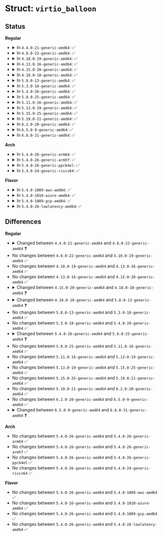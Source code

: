 # Struct: <code>virtio_balloon</code>

## Status
<b>Regular</b>
<ul>
<li>
<details>
<summary>In <code>4.4.0-21-generic-amd64</code>: ✅</summary>

```c
struct virtio_balloon {
    struct virtio_device * vdev;
    struct virtqueue * inflate_vq;
    struct virtqueue * deflate_vq;
    struct virtqueue * stats_vq;
    wait_queue_head_t config_change;
    struct task_struct * thread;
    wait_queue_head_t acked;
    unsigned int num_pages;
    struct balloon_dev_info vb_dev_info;
    struct mutex balloon_lock;
    unsigned int num_pfns;
    u32[256] pfns;
    int need_stats_update;
    struct virtio_balloon_stat[6] stats;
    struct notifier_block nb;
}
```
</details>
</li>
<li>
<details>
<summary>In <code>4.8.0-22-generic-amd64</code>: ✅</summary>

```c
struct virtio_balloon {
    struct virtio_device * vdev;
    struct virtqueue * inflate_vq;
    struct virtqueue * deflate_vq;
    struct virtqueue * stats_vq;
    struct work_struct update_balloon_stats_work;
    struct work_struct update_balloon_size_work;
    spinlock_t stop_update_lock;
    bool stop_update;
    wait_queue_head_t acked;
    unsigned int num_pages;
    struct balloon_dev_info vb_dev_info;
    struct mutex balloon_lock;
    unsigned int num_pfns;
    __virtio32[256] pfns;
    struct virtio_balloon_stat[7] stats;
    struct notifier_block nb;
}
```
</details>
</li>
<li>
<details>
<summary>In <code>4.10.0-19-generic-amd64</code>: ✅</summary>

```c
struct virtio_balloon {
    struct virtio_device * vdev;
    struct virtqueue * inflate_vq;
    struct virtqueue * deflate_vq;
    struct virtqueue * stats_vq;
    struct work_struct update_balloon_stats_work;
    struct work_struct update_balloon_size_work;
    spinlock_t stop_update_lock;
    bool stop_update;
    wait_queue_head_t acked;
    unsigned int num_pages;
    struct balloon_dev_info vb_dev_info;
    struct mutex balloon_lock;
    unsigned int num_pfns;
    __virtio32[256] pfns;
    struct virtio_balloon_stat[7] stats;
    struct notifier_block nb;
}
```
</details>
</li>
<li>
<details>
<summary>In <code>4.13.0-16-generic-amd64</code>: ✅</summary>

```c
struct virtio_balloon {
    struct virtio_device * vdev;
    struct virtqueue * inflate_vq;
    struct virtqueue * deflate_vq;
    struct virtqueue * stats_vq;
    struct work_struct update_balloon_stats_work;
    struct work_struct update_balloon_size_work;
    spinlock_t stop_update_lock;
    bool stop_update;
    wait_queue_head_t acked;
    unsigned int num_pages;
    struct balloon_dev_info vb_dev_info;
    struct mutex balloon_lock;
    unsigned int num_pfns;
    __virtio32[256] pfns;
    struct virtio_balloon_stat[7] stats;
    struct notifier_block nb;
}
```
</details>
</li>
<li>
<details>
<summary>In <code>4.15.0-20-generic-amd64</code>: ✅</summary>

```c
struct virtio_balloon {
    struct virtio_device * vdev;
    struct virtqueue * inflate_vq;
    struct virtqueue * deflate_vq;
    struct virtqueue * stats_vq;
    struct work_struct update_balloon_stats_work;
    struct work_struct update_balloon_size_work;
    spinlock_t stop_update_lock;
    bool stop_update;
    wait_queue_head_t acked;
    unsigned int num_pages;
    struct balloon_dev_info vb_dev_info;
    struct mutex balloon_lock;
    unsigned int num_pfns;
    __virtio32[256] pfns;
    struct virtio_balloon_stat[7] stats;
    struct notifier_block nb;
}
```
</details>
</li>
<li>
<details>
<summary>In <code>4.18.0-10-generic-amd64</code>: ✅</summary>

```c
struct virtio_balloon {
    struct virtio_device * vdev;
    struct virtqueue * inflate_vq;
    struct virtqueue * deflate_vq;
    struct virtqueue * stats_vq;
    struct work_struct update_balloon_stats_work;
    struct work_struct update_balloon_size_work;
    spinlock_t stop_update_lock;
    bool stop_update;
    wait_queue_head_t acked;
    unsigned int num_pages;
    struct balloon_dev_info vb_dev_info;
    struct mutex balloon_lock;
    unsigned int num_pfns;
    __virtio32[256] pfns;
    struct virtio_balloon_stat[10] stats;
    struct notifier_block nb;
}
```
</details>
</li>
<li>
<details>
<summary>In <code>5.0.0-13-generic-amd64</code>: ✅</summary>

```c
struct virtio_balloon {
    struct virtio_device * vdev;
    struct virtqueue * inflate_vq;
    struct virtqueue * deflate_vq;
    struct virtqueue * stats_vq;
    struct virtqueue * free_page_vq;
    struct workqueue_struct * balloon_wq;
    struct work_struct report_free_page_work;
    struct work_struct update_balloon_stats_work;
    struct work_struct update_balloon_size_work;
    spinlock_t stop_update_lock;
    bool stop_update;
    long unsigned int config_read_bitmap;
    struct list_head free_page_list;
    spinlock_t free_page_list_lock;
    long unsigned int num_free_page_blocks;
    u32 cmd_id_received_cache;
    __virtio32 cmd_id_active;
    __virtio32 cmd_id_stop;
    wait_queue_head_t acked;
    unsigned int num_pages;
    struct balloon_dev_info vb_dev_info;
    struct mutex balloon_lock;
    unsigned int num_pfns;
    __virtio32[256] pfns;
    struct virtio_balloon_stat[10] stats;
    struct shrinker shrinker;
}
```
</details>
</li>
<li>
<details>
<summary>In <code>5.3.0-18-generic-amd64</code>: ✅</summary>

```c
struct virtio_balloon {
    struct virtio_device * vdev;
    struct virtqueue * inflate_vq;
    struct virtqueue * deflate_vq;
    struct virtqueue * stats_vq;
    struct virtqueue * free_page_vq;
    struct workqueue_struct * balloon_wq;
    struct work_struct report_free_page_work;
    struct work_struct update_balloon_stats_work;
    struct work_struct update_balloon_size_work;
    spinlock_t stop_update_lock;
    bool stop_update;
    long unsigned int config_read_bitmap;
    struct list_head free_page_list;
    spinlock_t free_page_list_lock;
    long unsigned int num_free_page_blocks;
    u32 cmd_id_received_cache;
    __virtio32 cmd_id_active;
    __virtio32 cmd_id_stop;
    wait_queue_head_t acked;
    unsigned int num_pages;
    struct balloon_dev_info vb_dev_info;
    struct mutex balloon_lock;
    unsigned int num_pfns;
    __virtio32[256] pfns;
    struct virtio_balloon_stat[10] stats;
    struct shrinker shrinker;
}
```
</details>
</li>
<li>
<details>
<summary>In <code>5.4.0-26-generic-amd64</code>: ✅</summary>

```c
struct virtio_balloon {
    struct virtio_device * vdev;
    struct virtqueue * inflate_vq;
    struct virtqueue * deflate_vq;
    struct virtqueue * stats_vq;
    struct virtqueue * free_page_vq;
    struct workqueue_struct * balloon_wq;
    struct work_struct report_free_page_work;
    struct work_struct update_balloon_stats_work;
    struct work_struct update_balloon_size_work;
    spinlock_t stop_update_lock;
    bool stop_update;
    long unsigned int config_read_bitmap;
    struct list_head free_page_list;
    spinlock_t free_page_list_lock;
    long unsigned int num_free_page_blocks;
    u32 cmd_id_received_cache;
    __virtio32 cmd_id_active;
    __virtio32 cmd_id_stop;
    wait_queue_head_t acked;
    unsigned int num_pages;
    struct balloon_dev_info vb_dev_info;
    struct mutex balloon_lock;
    unsigned int num_pfns;
    __virtio32[256] pfns;
    struct virtio_balloon_stat[10] stats;
    struct shrinker shrinker;
}
```
</details>
</li>
<li>
<details>
<summary>In <code>5.8.0-25-generic-amd64</code>: ✅</summary>

```c
struct virtio_balloon {
    struct virtio_device * vdev;
    struct virtqueue * inflate_vq;
    struct virtqueue * deflate_vq;
    struct virtqueue * stats_vq;
    struct virtqueue * free_page_vq;
    struct workqueue_struct * balloon_wq;
    struct work_struct report_free_page_work;
    struct work_struct update_balloon_stats_work;
    struct work_struct update_balloon_size_work;
    spinlock_t stop_update_lock;
    bool stop_update;
    long unsigned int config_read_bitmap;
    struct list_head free_page_list;
    spinlock_t free_page_list_lock;
    long unsigned int num_free_page_blocks;
    u32 cmd_id_received_cache;
    __virtio32 cmd_id_active;
    __virtio32 cmd_id_stop;
    wait_queue_head_t acked;
    unsigned int num_pages;
    struct balloon_dev_info vb_dev_info;
    struct mutex balloon_lock;
    unsigned int num_pfns;
    __virtio32[256] pfns;
    struct virtio_balloon_stat[10] stats;
    struct shrinker shrinker;
    struct notifier_block oom_nb;
    struct virtqueue * reporting_vq;
    struct page_reporting_dev_info pr_dev_info;
}
```
</details>
</li>
<li>
<details>
<summary>In <code>5.11.0-16-generic-amd64</code>: ✅</summary>

```c
struct virtio_balloon {
    struct virtio_device * vdev;
    struct virtqueue * inflate_vq;
    struct virtqueue * deflate_vq;
    struct virtqueue * stats_vq;
    struct virtqueue * free_page_vq;
    struct workqueue_struct * balloon_wq;
    struct work_struct report_free_page_work;
    struct work_struct update_balloon_stats_work;
    struct work_struct update_balloon_size_work;
    spinlock_t stop_update_lock;
    bool stop_update;
    long unsigned int config_read_bitmap;
    struct list_head free_page_list;
    spinlock_t free_page_list_lock;
    long unsigned int num_free_page_blocks;
    u32 cmd_id_received_cache;
    __virtio32 cmd_id_active;
    __virtio32 cmd_id_stop;
    wait_queue_head_t acked;
    unsigned int num_pages;
    struct balloon_dev_info vb_dev_info;
    struct mutex balloon_lock;
    unsigned int num_pfns;
    __virtio32[256] pfns;
    struct virtio_balloon_stat[10] stats;
    struct shrinker shrinker;
    struct notifier_block oom_nb;
    struct virtqueue * reporting_vq;
    struct page_reporting_dev_info pr_dev_info;
}
```
</details>
</li>
<li>
<details>
<summary>In <code>5.13.0-19-generic-amd64</code>: ✅</summary>

```c
struct virtio_balloon {
    struct virtio_device * vdev;
    struct virtqueue * inflate_vq;
    struct virtqueue * deflate_vq;
    struct virtqueue * stats_vq;
    struct virtqueue * free_page_vq;
    struct workqueue_struct * balloon_wq;
    struct work_struct report_free_page_work;
    struct work_struct update_balloon_stats_work;
    struct work_struct update_balloon_size_work;
    spinlock_t stop_update_lock;
    bool stop_update;
    long unsigned int config_read_bitmap;
    struct list_head free_page_list;
    spinlock_t free_page_list_lock;
    long unsigned int num_free_page_blocks;
    u32 cmd_id_received_cache;
    __virtio32 cmd_id_active;
    __virtio32 cmd_id_stop;
    wait_queue_head_t acked;
    unsigned int num_pages;
    struct balloon_dev_info vb_dev_info;
    struct mutex balloon_lock;
    unsigned int num_pfns;
    __virtio32[256] pfns;
    struct virtio_balloon_stat[10] stats;
    struct shrinker shrinker;
    struct notifier_block oom_nb;
    struct virtqueue * reporting_vq;
    struct page_reporting_dev_info pr_dev_info;
}
```
</details>
</li>
<li>
<details>
<summary>In <code>5.15.0-25-generic-amd64</code>: ✅</summary>

```c
struct virtio_balloon {
    struct virtio_device * vdev;
    struct virtqueue * inflate_vq;
    struct virtqueue * deflate_vq;
    struct virtqueue * stats_vq;
    struct virtqueue * free_page_vq;
    struct workqueue_struct * balloon_wq;
    struct work_struct report_free_page_work;
    struct work_struct update_balloon_stats_work;
    struct work_struct update_balloon_size_work;
    spinlock_t stop_update_lock;
    bool stop_update;
    long unsigned int config_read_bitmap;
    struct list_head free_page_list;
    spinlock_t free_page_list_lock;
    long unsigned int num_free_page_blocks;
    u32 cmd_id_received_cache;
    __virtio32 cmd_id_active;
    __virtio32 cmd_id_stop;
    wait_queue_head_t acked;
    unsigned int num_pages;
    struct balloon_dev_info vb_dev_info;
    struct mutex balloon_lock;
    unsigned int num_pfns;
    __virtio32[256] pfns;
    struct virtio_balloon_stat[10] stats;
    struct shrinker shrinker;
    struct notifier_block oom_nb;
    struct virtqueue * reporting_vq;
    struct page_reporting_dev_info pr_dev_info;
}
```
</details>
</li>
<li>
<details>
<summary>In <code>5.19.0-21-generic-amd64</code>: ✅</summary>

```c
struct virtio_balloon {
    struct virtio_device * vdev;
    struct virtqueue * inflate_vq;
    struct virtqueue * deflate_vq;
    struct virtqueue * stats_vq;
    struct virtqueue * free_page_vq;
    struct workqueue_struct * balloon_wq;
    struct work_struct report_free_page_work;
    struct work_struct update_balloon_stats_work;
    struct work_struct update_balloon_size_work;
    spinlock_t stop_update_lock;
    bool stop_update;
    long unsigned int config_read_bitmap;
    struct list_head free_page_list;
    spinlock_t free_page_list_lock;
    long unsigned int num_free_page_blocks;
    u32 cmd_id_received_cache;
    __virtio32 cmd_id_active;
    __virtio32 cmd_id_stop;
    wait_queue_head_t acked;
    unsigned int num_pages;
    struct balloon_dev_info vb_dev_info;
    struct mutex balloon_lock;
    unsigned int num_pfns;
    __virtio32[256] pfns;
    struct virtio_balloon_stat[10] stats;
    struct shrinker shrinker;
    struct notifier_block oom_nb;
    struct virtqueue * reporting_vq;
    struct page_reporting_dev_info pr_dev_info;
}
```
</details>
</li>
<li>
<details>
<summary>In <code>6.2.0-20-generic-amd64</code>: ✅</summary>

```c
struct virtio_balloon {
    struct virtio_device * vdev;
    struct virtqueue * inflate_vq;
    struct virtqueue * deflate_vq;
    struct virtqueue * stats_vq;
    struct virtqueue * free_page_vq;
    struct workqueue_struct * balloon_wq;
    struct work_struct report_free_page_work;
    struct work_struct update_balloon_stats_work;
    struct work_struct update_balloon_size_work;
    spinlock_t stop_update_lock;
    bool stop_update;
    long unsigned int config_read_bitmap;
    struct list_head free_page_list;
    spinlock_t free_page_list_lock;
    long unsigned int num_free_page_blocks;
    u32 cmd_id_received_cache;
    __virtio32 cmd_id_active;
    __virtio32 cmd_id_stop;
    wait_queue_head_t acked;
    unsigned int num_pages;
    struct balloon_dev_info vb_dev_info;
    struct mutex balloon_lock;
    unsigned int num_pfns;
    __virtio32[256] pfns;
    struct virtio_balloon_stat[10] stats;
    struct shrinker shrinker;
    struct notifier_block oom_nb;
    struct virtqueue * reporting_vq;
    struct page_reporting_dev_info pr_dev_info;
}
```
</details>
</li>
<li>
<details>
<summary>In <code>6.5.0-9-generic-amd64</code>: ✅</summary>

```c
struct virtio_balloon {
    struct virtio_device * vdev;
    struct virtqueue * inflate_vq;
    struct virtqueue * deflate_vq;
    struct virtqueue * stats_vq;
    struct virtqueue * free_page_vq;
    struct workqueue_struct * balloon_wq;
    struct work_struct report_free_page_work;
    struct work_struct update_balloon_stats_work;
    struct work_struct update_balloon_size_work;
    spinlock_t stop_update_lock;
    bool stop_update;
    long unsigned int config_read_bitmap;
    struct list_head free_page_list;
    spinlock_t free_page_list_lock;
    long unsigned int num_free_page_blocks;
    u32 cmd_id_received_cache;
    __virtio32 cmd_id_active;
    __virtio32 cmd_id_stop;
    wait_queue_head_t acked;
    unsigned int num_pages;
    struct balloon_dev_info vb_dev_info;
    struct mutex balloon_lock;
    unsigned int num_pfns;
    __virtio32[256] pfns;
    struct virtio_balloon_stat[10] stats;
    struct shrinker shrinker;
    struct notifier_block oom_nb;
    struct virtqueue * reporting_vq;
    struct page_reporting_dev_info pr_dev_info;
}
```
</details>
</li>
<li>
<details>
<summary>In <code>6.8.0-31-generic-amd64</code>: ✅</summary>

```c
struct virtio_balloon {
    struct virtio_device * vdev;
    struct virtqueue * inflate_vq;
    struct virtqueue * deflate_vq;
    struct virtqueue * stats_vq;
    struct virtqueue * free_page_vq;
    struct workqueue_struct * balloon_wq;
    struct work_struct report_free_page_work;
    struct work_struct update_balloon_stats_work;
    struct work_struct update_balloon_size_work;
    spinlock_t stop_update_lock;
    bool stop_update;
    long unsigned int config_read_bitmap;
    struct list_head free_page_list;
    spinlock_t free_page_list_lock;
    long unsigned int num_free_page_blocks;
    u32 cmd_id_received_cache;
    __virtio32 cmd_id_active;
    __virtio32 cmd_id_stop;
    wait_queue_head_t acked;
    unsigned int num_pages;
    struct balloon_dev_info vb_dev_info;
    struct mutex balloon_lock;
    unsigned int num_pfns;
    __virtio32[256] pfns;
    struct virtio_balloon_stat[10] stats;
    struct shrinker * shrinker;
    struct notifier_block oom_nb;
    struct virtqueue * reporting_vq;
    struct page_reporting_dev_info pr_dev_info;
    spinlock_t adjustment_lock;
    bool adjustment_signal_pending;
    bool adjustment_in_progress;
}
```
</details>
</li>
</ul>
<b>Arch</b>
<ul>
<li>
<details>
<summary>In <code>5.4.0-26-generic-arm64</code>: ✅</summary>

```c
struct virtio_balloon {
    struct virtio_device * vdev;
    struct virtqueue * inflate_vq;
    struct virtqueue * deflate_vq;
    struct virtqueue * stats_vq;
    struct virtqueue * free_page_vq;
    struct workqueue_struct * balloon_wq;
    struct work_struct report_free_page_work;
    struct work_struct update_balloon_stats_work;
    struct work_struct update_balloon_size_work;
    spinlock_t stop_update_lock;
    bool stop_update;
    long unsigned int config_read_bitmap;
    struct list_head free_page_list;
    spinlock_t free_page_list_lock;
    long unsigned int num_free_page_blocks;
    u32 cmd_id_received_cache;
    __virtio32 cmd_id_active;
    __virtio32 cmd_id_stop;
    wait_queue_head_t acked;
    unsigned int num_pages;
    struct balloon_dev_info vb_dev_info;
    struct mutex balloon_lock;
    unsigned int num_pfns;
    __virtio32[256] pfns;
    struct virtio_balloon_stat[10] stats;
    struct shrinker shrinker;
}
```
</details>
</li>
<li>
<details>
<summary>In <code>5.4.0-26-generic-armhf</code>: ✅</summary>

```c
struct virtio_balloon {
    struct virtio_device * vdev;
    struct virtqueue * inflate_vq;
    struct virtqueue * deflate_vq;
    struct virtqueue * stats_vq;
    struct virtqueue * free_page_vq;
    struct workqueue_struct * balloon_wq;
    struct work_struct report_free_page_work;
    struct work_struct update_balloon_stats_work;
    struct work_struct update_balloon_size_work;
    spinlock_t stop_update_lock;
    bool stop_update;
    long unsigned int config_read_bitmap;
    struct list_head free_page_list;
    spinlock_t free_page_list_lock;
    long unsigned int num_free_page_blocks;
    u32 cmd_id_received_cache;
    __virtio32 cmd_id_active;
    __virtio32 cmd_id_stop;
    wait_queue_head_t acked;
    unsigned int num_pages;
    struct balloon_dev_info vb_dev_info;
    struct mutex balloon_lock;
    unsigned int num_pfns;
    __virtio32[256] pfns;
    struct virtio_balloon_stat[10] stats;
    struct shrinker shrinker;
}
```
</details>
</li>
<li>
<details>
<summary>In <code>5.4.0-26-generic-ppc64el</code>: ✅</summary>

```c
struct virtio_balloon {
    struct virtio_device * vdev;
    struct virtqueue * inflate_vq;
    struct virtqueue * deflate_vq;
    struct virtqueue * stats_vq;
    struct virtqueue * free_page_vq;
    struct workqueue_struct * balloon_wq;
    struct work_struct report_free_page_work;
    struct work_struct update_balloon_stats_work;
    struct work_struct update_balloon_size_work;
    spinlock_t stop_update_lock;
    bool stop_update;
    long unsigned int config_read_bitmap;
    struct list_head free_page_list;
    spinlock_t free_page_list_lock;
    long unsigned int num_free_page_blocks;
    u32 cmd_id_received_cache;
    __virtio32 cmd_id_active;
    __virtio32 cmd_id_stop;
    wait_queue_head_t acked;
    unsigned int num_pages;
    struct balloon_dev_info vb_dev_info;
    struct mutex balloon_lock;
    unsigned int num_pfns;
    __virtio32[256] pfns;
    struct virtio_balloon_stat[10] stats;
    struct shrinker shrinker;
}
```
</details>
</li>
<li>
<details>
<summary>In <code>5.4.0-24-generic-riscv64</code>: ✅</summary>

```c
struct virtio_balloon {
    struct virtio_device * vdev;
    struct virtqueue * inflate_vq;
    struct virtqueue * deflate_vq;
    struct virtqueue * stats_vq;
    struct virtqueue * free_page_vq;
    struct workqueue_struct * balloon_wq;
    struct work_struct report_free_page_work;
    struct work_struct update_balloon_stats_work;
    struct work_struct update_balloon_size_work;
    spinlock_t stop_update_lock;
    bool stop_update;
    long unsigned int config_read_bitmap;
    struct list_head free_page_list;
    spinlock_t free_page_list_lock;
    long unsigned int num_free_page_blocks;
    u32 cmd_id_received_cache;
    __virtio32 cmd_id_active;
    __virtio32 cmd_id_stop;
    wait_queue_head_t acked;
    unsigned int num_pages;
    struct balloon_dev_info vb_dev_info;
    struct mutex balloon_lock;
    unsigned int num_pfns;
    __virtio32[256] pfns;
    struct virtio_balloon_stat[10] stats;
    struct shrinker shrinker;
}
```
</details>
</li>
</ul>
<b>Flavor</b>
<ul>
<li>
<details>
<summary>In <code>5.4.0-1009-aws-amd64</code>: ✅</summary>

```c
struct virtio_balloon {
    struct virtio_device * vdev;
    struct virtqueue * inflate_vq;
    struct virtqueue * deflate_vq;
    struct virtqueue * stats_vq;
    struct virtqueue * free_page_vq;
    struct workqueue_struct * balloon_wq;
    struct work_struct report_free_page_work;
    struct work_struct update_balloon_stats_work;
    struct work_struct update_balloon_size_work;
    spinlock_t stop_update_lock;
    bool stop_update;
    long unsigned int config_read_bitmap;
    struct list_head free_page_list;
    spinlock_t free_page_list_lock;
    long unsigned int num_free_page_blocks;
    u32 cmd_id_received_cache;
    __virtio32 cmd_id_active;
    __virtio32 cmd_id_stop;
    wait_queue_head_t acked;
    unsigned int num_pages;
    struct balloon_dev_info vb_dev_info;
    struct mutex balloon_lock;
    unsigned int num_pfns;
    __virtio32[256] pfns;
    struct virtio_balloon_stat[10] stats;
    struct shrinker shrinker;
}
```
</details>
</li>
<li>
<details>
<summary>In <code>5.4.0-1010-azure-amd64</code>: ✅</summary>

```c
struct virtio_balloon {
    struct virtio_device * vdev;
    struct virtqueue * inflate_vq;
    struct virtqueue * deflate_vq;
    struct virtqueue * stats_vq;
    struct virtqueue * free_page_vq;
    struct workqueue_struct * balloon_wq;
    struct work_struct report_free_page_work;
    struct work_struct update_balloon_stats_work;
    struct work_struct update_balloon_size_work;
    spinlock_t stop_update_lock;
    bool stop_update;
    long unsigned int config_read_bitmap;
    struct list_head free_page_list;
    spinlock_t free_page_list_lock;
    long unsigned int num_free_page_blocks;
    u32 cmd_id_received_cache;
    __virtio32 cmd_id_active;
    __virtio32 cmd_id_stop;
    wait_queue_head_t acked;
    unsigned int num_pages;
    struct balloon_dev_info vb_dev_info;
    struct mutex balloon_lock;
    unsigned int num_pfns;
    __virtio32[256] pfns;
    struct virtio_balloon_stat[10] stats;
    struct shrinker shrinker;
}
```
</details>
</li>
<li>
<details>
<summary>In <code>5.4.0-1009-gcp-amd64</code>: ✅</summary>

```c
struct virtio_balloon {
    struct virtio_device * vdev;
    struct virtqueue * inflate_vq;
    struct virtqueue * deflate_vq;
    struct virtqueue * stats_vq;
    struct virtqueue * free_page_vq;
    struct workqueue_struct * balloon_wq;
    struct work_struct report_free_page_work;
    struct work_struct update_balloon_stats_work;
    struct work_struct update_balloon_size_work;
    spinlock_t stop_update_lock;
    bool stop_update;
    long unsigned int config_read_bitmap;
    struct list_head free_page_list;
    spinlock_t free_page_list_lock;
    long unsigned int num_free_page_blocks;
    u32 cmd_id_received_cache;
    __virtio32 cmd_id_active;
    __virtio32 cmd_id_stop;
    wait_queue_head_t acked;
    unsigned int num_pages;
    struct balloon_dev_info vb_dev_info;
    struct mutex balloon_lock;
    unsigned int num_pfns;
    __virtio32[256] pfns;
    struct virtio_balloon_stat[10] stats;
    struct shrinker shrinker;
}
```
</details>
</li>
<li>
<details>
<summary>In <code>5.4.0-26-lowlatency-amd64</code>: ✅</summary>

```c
struct virtio_balloon {
    struct virtio_device * vdev;
    struct virtqueue * inflate_vq;
    struct virtqueue * deflate_vq;
    struct virtqueue * stats_vq;
    struct virtqueue * free_page_vq;
    struct workqueue_struct * balloon_wq;
    struct work_struct report_free_page_work;
    struct work_struct update_balloon_stats_work;
    struct work_struct update_balloon_size_work;
    spinlock_t stop_update_lock;
    bool stop_update;
    long unsigned int config_read_bitmap;
    struct list_head free_page_list;
    spinlock_t free_page_list_lock;
    long unsigned int num_free_page_blocks;
    u32 cmd_id_received_cache;
    __virtio32 cmd_id_active;
    __virtio32 cmd_id_stop;
    wait_queue_head_t acked;
    unsigned int num_pages;
    struct balloon_dev_info vb_dev_info;
    struct mutex balloon_lock;
    unsigned int num_pfns;
    __virtio32[256] pfns;
    struct virtio_balloon_stat[10] stats;
    struct shrinker shrinker;
}
```
</details>
</li>
</ul>

## Differences
<b>Regular</b>
<ul>
<li>
<details>
<summary>Changed between <code>4.4.0-21-generic-amd64</code> and <code>4.8.0-22-generic-amd64</code> ❓</summary>
<ul>
<li>
<b>Field added. </b>
<code>struct work_struct update_balloon_stats_work</code>
</li>
<li>
<b>Field added. </b>
<code>struct work_struct update_balloon_size_work</code>
</li>
<li>
<b>Field added. </b>
<code>spinlock_t stop_update_lock</code>
</li>
<li>
<b>Field added. </b>
<code>bool stop_update</code>
</li>
<li>
<b>Field removed. </b>
<code>wait_queue_head_t config_change</code>
</li>
<li>
<b>Field removed. </b>
<code>struct task_struct * thread</code>
</li>
<li>
<b>Field removed. </b>
<code>int need_stats_update</code>
</li>
<li>
<b>Field type changed. </b>
<code>u32[256] pfns</code> ➡️ <code>__virtio32[256] pfns</code>
</li>
<li>
<b>Field type changed. </b>
<code>struct virtio_balloon_stat[6] stats</code> ➡️ <code>struct virtio_balloon_stat[7] stats</code>
</li>
</ul>
</details>
</li>
<li>
No changes between <code>4.8.0-22-generic-amd64</code> and <code>4.10.0-19-generic-amd64</code> ✅
</li>
<li>
No changes between <code>4.10.0-19-generic-amd64</code> and <code>4.13.0-16-generic-amd64</code> ✅
</li>
<li>
No changes between <code>4.13.0-16-generic-amd64</code> and <code>4.15.0-20-generic-amd64</code> ✅
</li>
<li>
<details>
<summary>Changed between <code>4.15.0-20-generic-amd64</code> and <code>4.18.0-10-generic-amd64</code> ❓</summary>
<ul>
<li>
<b>Field type changed. </b>
<code>struct virtio_balloon_stat[7] stats</code> ➡️ <code>struct virtio_balloon_stat[10] stats</code>
</li>
</ul>
</details>
</li>
<li>
<details>
<summary>Changed between <code>4.18.0-10-generic-amd64</code> and <code>5.0.0-13-generic-amd64</code> ❓</summary>
<ul>
<li>
<b>Field added. </b>
<code>struct virtqueue * free_page_vq</code>
</li>
<li>
<b>Field added. </b>
<code>struct workqueue_struct * balloon_wq</code>
</li>
<li>
<b>Field added. </b>
<code>struct work_struct report_free_page_work</code>
</li>
<li>
<b>Field added. </b>
<code>long unsigned int config_read_bitmap</code>
</li>
<li>
<b>Field added. </b>
<code>struct list_head free_page_list</code>
</li>
<li>
<b>Field added. </b>
<code>spinlock_t free_page_list_lock</code>
</li>
<li>
<b>Field added. </b>
<code>long unsigned int num_free_page_blocks</code>
</li>
<li>
<b>Field added. </b>
<code>u32 cmd_id_received_cache</code>
</li>
<li>
<b>Field added. </b>
<code>__virtio32 cmd_id_active</code>
</li>
<li>
<b>Field added. </b>
<code>__virtio32 cmd_id_stop</code>
</li>
<li>
<b>Field added. </b>
<code>struct shrinker shrinker</code>
</li>
<li>
<b>Field removed. </b>
<code>struct notifier_block nb</code>
</li>
</ul>
</details>
</li>
<li>
No changes between <code>5.0.0-13-generic-amd64</code> and <code>5.3.0-18-generic-amd64</code> ✅
</li>
<li>
No changes between <code>5.3.0-18-generic-amd64</code> and <code>5.4.0-26-generic-amd64</code> ✅
</li>
<li>
<details>
<summary>Changed between <code>5.4.0-26-generic-amd64</code> and <code>5.8.0-25-generic-amd64</code> ❓</summary>
<ul>
<li>
<b>Field added. </b>
<code>struct notifier_block oom_nb</code>
</li>
<li>
<b>Field added. </b>
<code>struct virtqueue * reporting_vq</code>
</li>
<li>
<b>Field added. </b>
<code>struct page_reporting_dev_info pr_dev_info</code>
</li>
</ul>
</details>
</li>
<li>
No changes between <code>5.8.0-25-generic-amd64</code> and <code>5.11.0-16-generic-amd64</code> ✅
</li>
<li>
No changes between <code>5.11.0-16-generic-amd64</code> and <code>5.13.0-19-generic-amd64</code> ✅
</li>
<li>
No changes between <code>5.13.0-19-generic-amd64</code> and <code>5.15.0-25-generic-amd64</code> ✅
</li>
<li>
No changes between <code>5.15.0-25-generic-amd64</code> and <code>5.19.0-21-generic-amd64</code> ✅
</li>
<li>
No changes between <code>5.19.0-21-generic-amd64</code> and <code>6.2.0-20-generic-amd64</code> ✅
</li>
<li>
No changes between <code>6.2.0-20-generic-amd64</code> and <code>6.5.0-9-generic-amd64</code> ✅
</li>
<li>
<details>
<summary>Changed between <code>6.5.0-9-generic-amd64</code> and <code>6.8.0-31-generic-amd64</code> ❓</summary>
<ul>
<li>
<b>Field added. </b>
<code>spinlock_t adjustment_lock</code>
</li>
<li>
<b>Field added. </b>
<code>bool adjustment_signal_pending</code>
</li>
<li>
<b>Field added. </b>
<code>bool adjustment_in_progress</code>
</li>
<li>
<b>Field type changed. </b>
<code>struct shrinker shrinker</code> ➡️ <code>struct shrinker * shrinker</code>
</li>
</ul>
</details>
</li>
</ul>
<b>Arch</b>
<ul>
<li>
No changes between <code>5.4.0-26-generic-amd64</code> and <code>5.4.0-26-generic-arm64</code> ✅
</li>
<li>
No changes between <code>5.4.0-26-generic-amd64</code> and <code>5.4.0-26-generic-armhf</code> ✅
</li>
<li>
No changes between <code>5.4.0-26-generic-amd64</code> and <code>5.4.0-26-generic-ppc64el</code> ✅
</li>
<li>
No changes between <code>5.4.0-26-generic-amd64</code> and <code>5.4.0-24-generic-riscv64</code> ✅
</li>
</ul>
<b>Flavor</b>
<ul>
<li>
No changes between <code>5.4.0-26-generic-amd64</code> and <code>5.4.0-1009-aws-amd64</code> ✅
</li>
<li>
No changes between <code>5.4.0-26-generic-amd64</code> and <code>5.4.0-1010-azure-amd64</code> ✅
</li>
<li>
No changes between <code>5.4.0-26-generic-amd64</code> and <code>5.4.0-1009-gcp-amd64</code> ✅
</li>
<li>
No changes between <code>5.4.0-26-generic-amd64</code> and <code>5.4.0-26-lowlatency-amd64</code> ✅
</li>
</ul>
